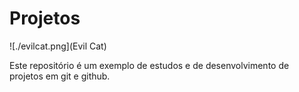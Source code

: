 # Projetos

![./evilcat.png](Evil Cat)

Este repositório é um exemplo de estudos e de desenvolvimento de projetos em git e github.

